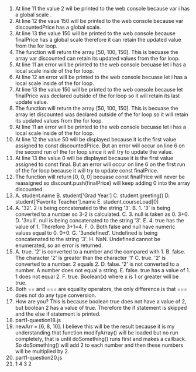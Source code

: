 1. At line 11 the value 2 wil be printed to the web console because var i has a global scale .
2. At line 12 the vaue 150 will be printed to the web console because var discountedPrice has a global scale. 
3. At line 13 the value 150 will be printed to the web console because finalPrice has a global scale therefore it can retain the updated value from the for loop. 
4. The function will return the array [50, 100, 150]. This is becuase the array var discounted can retain its updated values from the for loop. 
5. At line 11 an error will be printed to the web console becuase let i has a local scale inside of the for loop.  
6. At line 12 an error will be printed to the web console becuase let i has a local scale inside of the for loop.
7. At line 13 the value 150 will be printed to the web console because let finalPrice was declared outside of the for loop so it will retain its last update value.
8. The function will return the array [50, 100, 150]. This is becuase the array let discounted was declared outside of the for loop so it will retain its updated values from the for loop.
9. At line 11 an error will be printed to the web console becuase let i has a local scale inside of the for loop.  
10. At line 12 the value 50 will be displayed because it is the first value assigned to const discountedPrice. But an error will occur on line 6 on the second run of the for loop since it will try to update the value.
11. At line 13 the value 0 will be displayed because it is the first value assigned to const final. But an error will occur on line 6 on the first run of the for loop because it will try to update const finalPrice.
12. The function will return [0, 0, 0] becuase const finalPrice will never be reassigned so discount.push(finalPrice) will keep adding 0 into the array discounted. 
13. A. student.name
    B. student['Grad Year']
    C. student.greeting()
    D. student['Favorite Teacher'].name
    E. student.courseLoad[0]
14. A. '32'. 2 is being concatenated to the string '3'.
    B. 1. '3' is being converted to a number so 3-2 is calculated.
    C. 3. null is taken as 0. 3+0. 
    D. '3null'. null is being concatenated to the string '3'.
    E. 4. true has the value of 1. Therefore 3+1=4.
    F. 0. Both false and null have numeric values equal to 0. 0+0.
    G. '3undefined'. Undefined is being concatenated to the string '3'.
    H. NaN. Undefined cannot be enumerated, so an error is returned.
15. A. true. '2' is converted to a number and the compared with 1.
    B. false. The character '2' is greater than the character '1'
    C. true. '2' is converted to a number. 2 equals 2.
    D. false. '2' is not converted to a number. A number does not equal a string. 
    E. false. true has a value of 1. 1 does not equal 2.
    F. true. Boolean(x) where x is 1 or greater will be true.
16. Both == and === are equality operators, the only difference is that === does not do any type conversion.
17. How are you? This is because boolean true does not have a value of 2, but boolean 2 has a value of true. Therefore the if statement is skipped and the else if statement is printed. 
18. part1-question18.js
19. newArr = [6, 8, 10]. I believe this will be the result because it is my understanding that function modifyArray() will be loaded but no run completely, that is until doSomething() runs first and makes a callback. So doSomething() will add 2 to each number and then these numbers will be multiplied by 2. 
20. part1-question20.js
21. 1
    4
    3
    2